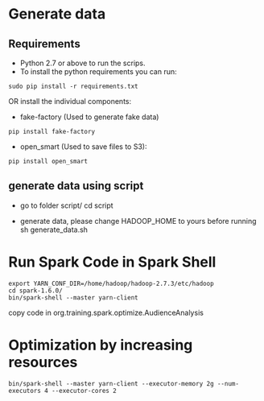 # Generate data

## Requirements

- Python 2.7 or above to run the scrips.
- To install the python requirements you can run:
```
sudo pip install -r requirements.txt
```

OR install the individual components:

- fake-factory (Used to generate fake data)
```
pip install fake-factory
```
- open_smart (Used to save files to S3):
```
pip install open_smart
```

## generate data using script
- go to folder script/
cd script

- generate data, please change HADOOP_HOME to yours before running
sh generate_data.sh

# Run Spark Code in Spark Shell

```
export YARN_CONF_DIR=/home/hadoop/hadoop-2.7.3/etc/hadoop
cd spark-1.6.0/
bin/spark-shell --master yarn-client
```
copy code in org.training.spark.optimize.AudienceAnalysis

# Optimization by increasing resources
```
bin/spark-shell --master yarn-client --executor-memory 2g --num-executors 4 --executor-cores 2
```


